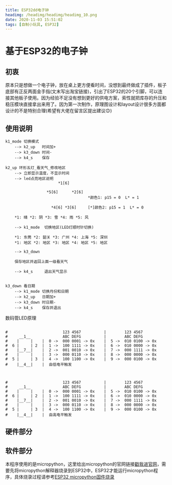 ```yaml
---
title: ESP32dd电子钟
headimg: /headimg/headimg/headimg_10.png
date: 2020-11-03 15:51:02
tags: [自制小玩具, ESP32]
---
```



# 基于ESP32的电子钟
## 初衷
原本只是想做一个电子钟，放在桌上更方便看时间，没想到最终做成了插件，板子底部有正反两面金手指(文末写出淘宝链接)，引出了ESP32的20个引脚，可以连接其他板子使用。因为经验不足没有想到更好的供电方案，索性就把库存的升压和稳压模块直接拿出来用了。因为第一次制作，原理图设计和layout设计很多方面都设计的不是特别合理(希望有大佬在留言区提出建议😊)
## 使用说明

```
k1_mode 切换模式
    --> k2_up   时间加+
    --> k3_down 时间-
    --> k4_s    保存
    
k2_up 环形五灯_看天气_修改地区
    --> 立即显示温度，不显示时间
    --> led点亮地区说明
                       *1[6]
                       
                  *5[6]      *2[6]
                                    *颜色1: p15 = 0  L* = 1
                                            
                    *4[6] *3[6]     [*]颜色2: p15 = 1  L* = 0
                    
    *1: 晴 *2: 阴 *3: 雪 *4: 雨 *5: 风
    
    --> k1_mode  切换地区(LED灯顺时针切换)
    
    *1: 东莞 *2: 韶关 *3: 广州 *4: 上海 *5: 深圳
    *1: 地区 *2: 地区 *3: 地区 *4: 地区 *5: 地区
    
    --> k3_down  
    
    保存地区并返回上面一级看天气
    
    --> k4_s     退出天气显示
    

k3_down 看日期
    --> k1_mode 切换月份和日期
    --> k2_up   日期加+
    --> k3_down 时日期-
    --> k4_s    保存并退出

```
数码管LED原理
```

#                        123 4567          |        123 4567
#     __1__              ABC DEFG          |        ABC DEFG 
#    |     |    |  0 ->  000 0001 -> 0x    |  5 ->  010 0100 -> 0x
#  6 |     | 2  |  1 ->  100 1111 -> 0x    |  6 ->  010 0000 -> 0x
#    |__7__|    |  2 ->  001 0010 -> 0x    |  7 ->  000 1111 -> 0x
#    |     |    |  3 ->  000 0110 -> 0x    |  8 ->  000 0000 -> 0x
#  5 |     | 3  |  4 ->  100 1100 -> 0x    |  9 ->  000 0100 -> 0x
#    |__4__|    |  由低电平触发



#                        123 4567          |        123 4567
#     __1__              ABC DEFG          |        ABC DEFG 
#    |     |    |  0 ->  000 0001 -> 0x    |  5 ->  010 0100 -> 0x
#  6 |     | 2  |  1 ->  100 1111 -> 0x    |  6 ->  010 0000 -> 0x
#    |__7__|    |  2 ->  001 0010 -> 0x    |  7 ->  000 1111 -> 0x
#    |     |    |  3 ->  000 0110 -> 0x    |  8 ->  000 0000 -> 0x
#  5 |     | 3  |  4 ->  100 1100 -> 0x    |  9 ->  000 0100 -> 0x
#    |__4__|    |  由高电平触发

```
## 硬件部分

## 软件部分
本程序使用的是micropython，这里给出micropython的官网链接[戳我进官网](http://micropython.org/)，需要先将micropython解释器烧录到ESP32中，ESP32才能运行micropython程序，具体烧录过程请参考[ESP32 micropython固件烧录](/2020/11/05/ESP32-micropython固件烧录/esp32-micropython固件烧录/)

